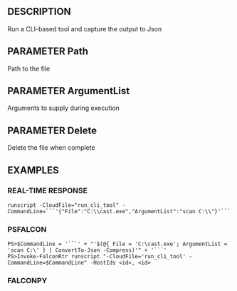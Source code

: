 ## DESCRIPTION
Run a CLI-based tool and capture the output to Json

## PARAMETER Path
Path to the file

## PARAMETER ArgumentList
Arguments to supply during execution

## PARAMETER Delete
Delete the file when complete

## EXAMPLES

### REAL-TIME RESPONSE
```
runscript -CloudFile="run_cli_tool" -CommandLine=```'{"File":"C:\\cast.exe","ArgumentList":"scan C:\\"}'```
```
### PSFALCON
```
PS>$CommandLine = '```' + "'$(@{ File = 'C:\cast.exe'; ArgumentList = 'scan C:\' } | ConvertTo-Json -Compress)'" + '```'
PS>Invoke-FalconRtr runscript "-CloudFile='run_cli_tool' -CommandLine=$CommandLine" -HostIds <id>, <id>
```
### FALCONPY
